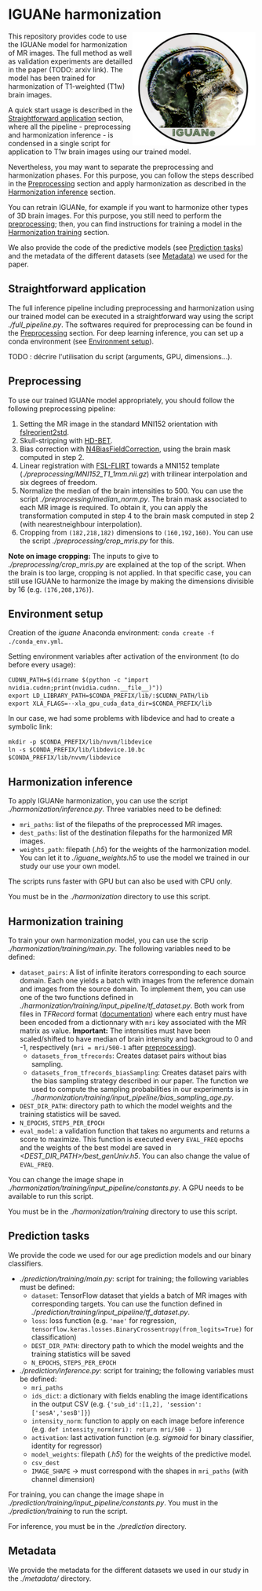 # IGUANe harmonization

<img align='right' src="iguane.png" width="250">

This repository provides code to use the IGUANe model for harmonization of MR images. The full method as well as validation experiments are detailled in the paper (TODO: arxiv link). The model has been trained for harmonization of T1-weighted (T1w) brain images.

A quick start usage is described in the [Straightforward application](#straightforward-application) section, where all the pipeline - preprocessing and harmonization inference - is condensed in a single script for application to T1w brain images using our trained model.

Nevertheless, you may want to separate the preprocessing and harmonization phases. For this purpose, you can follow the steps described in the [Preprocessing](#Preprocessing) section and apply harmonization as described in the [Harmonization inference](#harmonization-inference) section.

You can retrain IGUANe, for example if you want to harmonize other types of 3D brain images. For this purpose, you still need to perform the [preprocessing](#Preprocessing); then, you can find instructions for training a model in the [Harmonization training](#harmonization-training) section.

We also provide the code of the predictive models (see [Prediction tasks](#prediction-tasks)) and the metadata of the different datasets (see [Metadata](#metadata)) we used for the paper.


## Straightforward application

The full inference pipeline including preprocessing and harmonization using our trained model can be executed in a straightforward way using the script *./full_pipeline.py*. The softwares required for preprocessing can be found in the [Preprocessing](#preprocessing) section. For deep learning inference, you can set up a conda environment (see [Environment setup](#environment-setup)).

TODO : décrire l'utilisation du script (arguments, GPU, dimensions...).


## Preprocessing

To use our trained IGUANe model appropriately, you should follow the following preprocessing pipeline:
1. Setting the MR image in the standard MNI152 orientation with [fslreorient2std](https://fsl.fmrib.ox.ac.uk/fsl/fslwiki/Fslutils).
2. Skull-stripping with [HD-BET](https://github.com/NeuroAI-HD/HD-BET).
3. Bias correction with [N4BiasFieldCorrection](https://manpages.ubuntu.com/manpages/trusty/man1/N4BiasFieldCorrection.1.html), using the brain mask computed in step 2.
4. Linear registration with [FSL-FLIRT](https://fsl.fmrib.ox.ac.uk/fsl/fslwiki/FLIRT) towards a MNI152 template (*./preprocessing/MNI152_T1_1mm.nii.gz*) with trilinear interpolation and six degrees of freedom.
5. Normalize the median of the brain intensities to 500. You can use the script *./preprocessing/median_norm.py*. The brain mask associated to each MR image is required. To obtain it, you can apply the transformation computed in step 4 to the brain mask computed in step 2 (with nearestneighbour interpolation).
6. Cropping from `(182,218,182)` dimensions to `(160,192,160)`. You can use the script *./preprocessing/crop_mris.py* for this.


**Note on image cropping:** The inputs to give to *./preprocessing/crop_mris.py* are explained at the top of the script. When the brain is too large, cropping is not applied. In that specific case, you can still use IGUANe to harmonize the image by making the dimensions divisible by 16 (e.g. `(176,208,176)`).


## Environment setup

Creation of the *iguane* Anaconda environment: `conda create -f ./conda_env.yml`.

Setting environment variables after activation of the environment (to do before every usage):
```
CUDNN_PATH=$(dirname $(python -c "import nvidia.cudnn;print(nvidia.cudnn.__file__)"))
export LD_LIBRARY_PATH=$CONDA_PREFIX/lib/:$CUDNN_PATH/lib
export XLA_FLAGS=--xla_gpu_cuda_data_dir=$CONDA_PREFIX/lib
```

In our case, we had some problems with libdevice and had to create a symbolic link:
```
mkdir -p $CONDA_PREFIX/lib/nvvm/libdevice
ln -s $CONDA_PREFIX/lib/libdevice.10.bc $CONDA_PREFIX/lib/nvvm/libdevice
```

## Harmonization inference

To apply IGUANe harmonization, you can use the script *./harmonization/inference.py*. Three variables need to be defined:
- `mri_paths`: list of the filepaths of the preprocessed MR images.
- `dest_paths`: list of the destination filepaths for the harmonized MR images.
- `weights_path`: filepath (*.h5*) for the weights of the harmonization model. You can let it to *./iguane_weights.h5* to use the model we trained in our study our use your own model.

The scripts runs faster with GPU but can also be used with CPU only.

You must be in the *./harmonization* directory to use this script.


## Harmonization training

To train your own harmonization model, you can use the scrip *./harmonization/training/main.py*. The following variables need to be defined:
- `dataset_pairs`: A list of infinite iterators corresponding to each source domain. Each one yields a batch with images from the reference domain and images from the source domain. To implement them, you can use one of the two functions defined in *./harmonization/training/input_pipeline/tf_dataset.py*. Both work from files in *TFRecord* format ([documentation](https://www.tensorflow.org/tutorials/load_data/tfrecord)) where each entry must have been encoded from a dictionnary with `mri` key associated with the MR matrix as value. **Important:** The intensities must have been scaled/shifted to have median of brain intensity and backgroud to 0 and -1, respectively (`mri = mri/500-1` after [preprocessing](#preprocessing)).
  - `datasets_from_tfrecords`: Creates dataset pairs without bias sampling.
  - `datasets_from_tfrecords_biasSampling`: Creates dataset pairs with the bias sampling strategy described in our paper. The function we used to compute the sampling probabilities in our experiments is in *./harmonization/training/input_pipeline/bias_sampling_age.py*.
- `DEST_DIR_PATH`: directory path to which the model weights and the training statistics will be saved.
- `N_EPOCHS`, `STEPS_PER_EPOCH`
- `eval_model`: a validation function that takes no arguments and returns a score to maximize. This function is executed every `EVAL_FREQ` epochs and the weights of the best model are saved in *<DEST_DIR_PATH>/best_genUniv.h5*. You can also change the value of `EVAL_FREQ`. 

You can change the image shape in *./harmonization/training/input_pipeline/constants.py*. A GPU needs to be available to run this script.

You must be in the *./harmonization/training* directory to use this script.


## Prediction tasks

We provide the code we used for our age prediction models and our binary classifiers.

- *./prediction/training/main.py*: script for training; the following variables must be defined:
  - `dataset`: TensorFlow dataset that yields a batch of MR images with corresponding targets. You can use the function defined in *./prediction/training/input_pipeline/tf_dataset.py*.
  - `loss`: loss function (e.g. `'mae'` for regression, `tensorflow.keras.losses.BinaryCrossentropy(from_logits=True)` for classification)
  - `DEST_DIR_PATH`: directory path to which the model weights and the training statistics will be saved
  - `N_EPOCHS`, `STEPS_PER_EPOCH`
- *./prediction/inference.py*: script for training; the following variables must be defined:
  - `mri_paths`
  - `ids_dict`: a dictionary with fields enabling the image identifications in the output CSV (e.g. `{'sub_id':[1,2], 'session':['sesA','sesB']}`)
  - `intensity_norm`: function to apply on each image before inference (e.g. `def intensity_norm(mri): return mri/500 - 1`)
  - `activation`: last activation function (e.g. *sigmoid* for binary classifier, identity for regressor)
  - `model_weights`: filepath (*.h5*) for the weights of the predictive model.
  - `csv_dest`
  - `IMAGE_SHAPE` -> must correspond with the shapes in `mri_paths` (with channel dimension)
  
For training, you can change the image shape in *./prediction/training/input_pipeline/constants.py*. You must in the *./prediction/training* to run the script.

For inference, you must be in the *./prediction* directory.


## Metadata

We provide the metadata for the different datasets we used in our study in the *./metadata/* directory.



